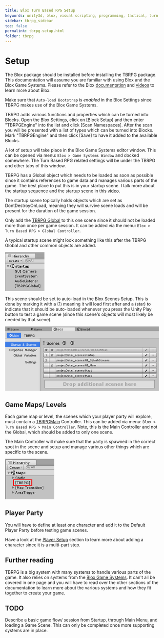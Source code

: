 ```yaml
---
title: Blox Turn Based RPG Setup
keywords: unity3d, blox, visual scripting, programming, tactical, turn based rpg, tbrpg
sidebar: tbrpg_sidebar
toc: false
permalink: tbrpg-setup.html
folder: tbrpg
---
```


Setup
=====

The Blox package should be installed before installing the TBRPG package. This documentation will assume you are familiar with using Blox and the Blox Game Systems. Please refer to the Blox [documentation](https://plyoung.github.io/blox.html) and [videos](https://www.youtube.com/playlist?list=PLuaBtUXEKcdLEhNpwuBnUQxfKYJHS6PcK) to learn more about Blox.

Make sure that `Auto-load Bootstrap` is *enabled* in the Blox Settings since TBRPG makes use of the Blox Game Systems.

TBRPG adds various functions and properties which can be turned into Blocks. Open the Blox Settings, click on [Block Setup] and then enter "TBRPGEngine" into the list and click [Scan Namespaces]. After the scan you will be presented with a list of types which can be turned into Blocks. Mark "TBRPGEngine" and then click [Save] to have it added to the available Blocks.

A lot of setup will take place in the Blox Game Systems editor window. This can be opened via menu: `Blox > Game Systems Window` and docked somewhere. The Turn Based RPG related settings will be under the TBRPG and other tabs of this window.

TBRPG has a Global object which needs to be loaded as soon as possible since it contains references to game data and manages various parts of the game. The best place to put this is in your startup scene. I talk more about the startup sequence and the startup scene in this [video](https://www.youtube.com/watch?v=eFK7cvJQiiQ&list=PLuaBtUXEKcdLEhNpwuBnUQxfKYJHS6PcK&index=13).

The startup scene topically holds objects which are set as DontDestroyOnLoad, meaning they will survive scene loads and will be present for the duration of the game session.

Only add the [TBRPG Global](tbrpg-components.html#tbrpg-global) to this one scene since it should not be loaded more than once per game session. It can be added via the menu: `Blox > Turn Based RPG > Global Controller`.

A typical startup scene might look something like this after the TBRPG Global and other common objects are added.

![](img/tbrpg/00.png)

This scene should be set to auto-load in the Blox Scenes Setup. This is done by marking it with a (1) meaning it will load first after and a (star) to indicate that it should be auto-loaded whenever you press the Unity Play button to test a game scene (since this scene's objects will most likely be needed by that scene).

![](img/tbrpg/01.png)

Game Maps/ Levels
-----------------

Each game map or level, the scenes which your player party will explore, must contain a [TBRPGMain](tbrpg-components.html#tbrpgmain) Controller. This can be added via menu: `Blox > Turn Based RPG > Main Controller`. Note, this is the Main Controller and not the Global, which should be added to only one scene.

The Main Controller will make sure that the party is spawned in the correct spot in the scene and setup and manage various other things which are specific to the scene.

![](img/tbrpg/02.png)

Player Party
------------

You will have to define at least one character and add it to the Default Player Party before testing game scenes.

Have a look at the [Player Setup](tbrpg-player-setup.html) section to learn more about adding a character since it is a multi-part step.

Further reading
---------------

TBRPG is a big system with many systems to handle various parts of the game. It also relies on systems from the [Blox Game Systems](blox.html). It can't all be covered in one page and you will have to read over the other sections of the documentation to learn more about the various systems and how they fit together to create your game.

TODO
----

Describe a basic game flow/ session from Startup, through Main Menu, and loading a Game Scene. This can only be completed once more supporting systems are in place.









